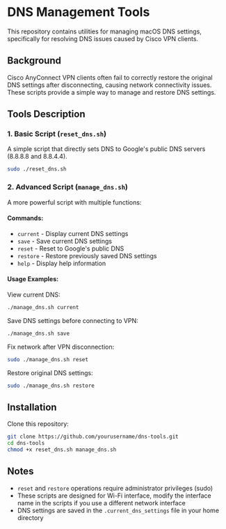 # DNS Management Tools

This repository contains utilities for managing macOS DNS settings, specifically for resolving DNS issues caused by Cisco VPN clients.

## Background

Cisco AnyConnect VPN clients often fail to correctly restore the original DNS settings after disconnecting, causing network connectivity issues. These scripts provide a simple way to manage and restore DNS settings.

## Tools Description

### 1. Basic Script (`reset_dns.sh`)

A simple script that directly sets DNS to Google's public DNS servers (8.8.8.8 and 8.8.4.4).

```bash
sudo ./reset_dns.sh
```

### 2. Advanced Script (`manage_dns.sh`)

A more powerful script with multiple functions:

#### Commands:

- `current` - Display current DNS settings
- `save` - Save current DNS settings
- `reset` - Reset to Google's public DNS
- `restore` - Restore previously saved DNS settings
- `help` - Display help information

#### Usage Examples:

View current DNS:
```bash
./manage_dns.sh current
```

Save DNS settings before connecting to VPN:
```bash
./manage_dns.sh save
```

Fix network after VPN disconnection:
```bash
sudo ./manage_dns.sh reset
```

Restore original DNS settings:
```bash
sudo ./manage_dns.sh restore
```

## Installation

Clone this repository:
```bash
git clone https://github.com/yourusername/dns-tools.git
cd dns-tools
chmod +x reset_dns.sh manage_dns.sh
```

## Notes

- `reset` and `restore` operations require administrator privileges (sudo)
- These scripts are designed for Wi-Fi interface, modify the interface name in the scripts if you use a different network interface
- DNS settings are saved in the `.current_dns_settings` file in your home directory 
